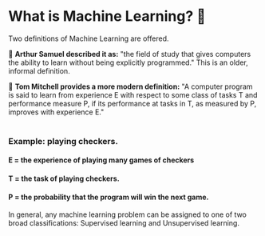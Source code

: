 # What is Machine Learning? 🤖

Two definitions of Machine Learning are offered. 
  
💨 <strong>Arthur Samuel described it as:</strong> "the field of study that gives computers the ability to learn without being explicitly programmed." This is an older, informal definition. <br>

💨 <strong>Tom Mitchell provides a more modern definition:</strong> "A computer program is said to learn from experience E with respect to some class of tasks T and performance measure P, if its performance at tasks in T, as measured by P, improves with experience E." <br><br>

<h3>Example: playing checkers.</h3> 

<h4>E = the experience of playing many games of checkers <br></h4>
<h4>T = the task of playing checkers. <br></h4>
<h4>P = the probability that the program will win the next game. <br></h4>

In general, any machine learning problem can be assigned to one of two broad classifications:
Supervised learning and Unsupervised learning.
